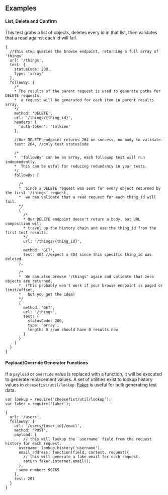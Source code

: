 ## Examples

#### List, Delete and Confirm
This test grabs a list of objects, deletes every id in that list, then validates that a read against each id will fail.
```
{
  //This step queries the browse endpoint, returning a full array of 'things'
  url: '/things',
  test: {
    statusCode: 200,
    type: 'array'
  },
  followBy: {
    /*
    * The results of the parent request is used to generate paths for DELETE requests,
    *  a request will be generated for each item in parent results array.
    */
    method: 'DELETE',
    url: '/things/{thing_id}',
    headers: {
      'auth-token': 'tolkien'
    },

    //Our DELETE endpoint returns 204 on success, no body to validate.
    test: 204, //only test statusCode

    /*
    *  'followBy' can be an array, each followup test will run independently.
    *  This can be usful for reducing redundancy in your tests.
    */
    followBy: [

      /*
      *  Since a DELETE request was sent for every object returned by the first '/things' request,
      *  we can validate that a read request for each thing_id will fail.
      */
      {
        /*
        * Our DELETE endpoint doesn't return a body, but URL composition will
        * travel up the history chain and use the thing_id from the first test results. 
        */
        url: '/things/{thing_id}',

        method: 'GET',
        test: 404 //expect a 404 since this specific thing_id was deleted.
      },

      /*
      *  We can also browse '/things' again and validate that zero objects are returned.
      *  (This probably won't work if your browse endpoint is paged or limit/offset,
      *   but you get the idea)
      */
      {
        method: 'GET',
        url: '/things',
        test: {
          statusCode: 200,
          type: 'array',
          length: 0 //we should have 0 results now
        }
      }
    ]
  }
}
```

<a id="_payload"></a>
#### Payload/Override Generator Functions
If a `payload` or `override` value is replaced with a function, it will be executed to generate replacement values.
A set of utilities exist to lookup history values in `cheesefist/util/lookup`. [Faker](https://www.npmjs.com/package/faker) is useful for bulk generating test data.
```
var lookup = require('cheesefist/util/lookup');
var faker = require('faker');

{
  url: '/users',
  followBy: {
    url: '/users/{user_id}/email',
    method: 'POST',
    payload: {
        // this will lookup the `username` field from the request history for each request.
      username: lookup.history('username'), 
      email_address: function(field, context, request){
        // this will generate a fake email for each request.
        return faker.internet.email();
      },
      some_number: 98765
    },
    test: 201
  }
}
```
